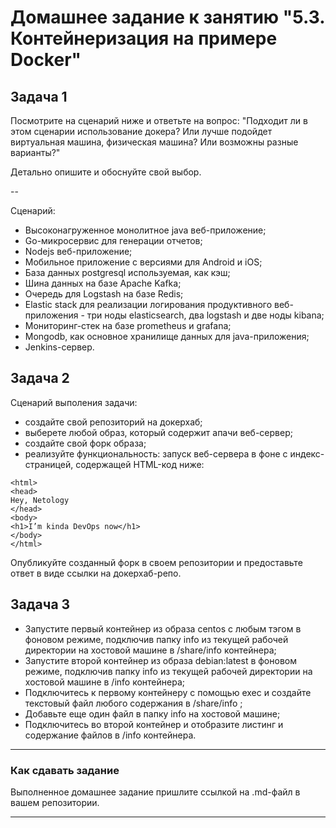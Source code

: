 # Домашнее задание к занятию "5.3. Контейнеризация на примере Docker"

## Задача 1 

Посмотрите на сценарий ниже и ответьте на вопрос:
"Подходит ли в этом сценарии использование докера? Или лучше подойдет виртуальная машина, физическая машина? Или возможны разные варианты?"

Детально опишите и обоснуйте свой выбор.

--

Сценарий:
- Высоконагруженное монолитное java веб-приложение; 
- Go-микросервис для генерации отчетов;
- Nodejs веб-приложение;
- Мобильное приложение c версиями для Android и iOS;
- База данных postgresql используемая, как кэш;
- Шина данных на базе Apache Kafka;
- Очередь для Logstash на базе Redis;
- Elastic stack для реализации логирования продуктивного веб-приложения - три ноды elasticsearch, два logstash и две ноды kibana;
- Мониторинг-стек на базе prometheus и grafana;
- Mongodb, как основное хранилище данных для java-приложения;
- Jenkins-сервер.

## Задача 2 

Сценарий выполения задачи:

- создайте свой репозиторий на докерхаб; 
- выберете любой образ, который содержит апачи веб-сервер;
- создайте свой форк образа;
- реализуйте функциональность: 
запуск веб-сервера в фоне с индекс-страницей, содержащей HTML-код ниже: 
```
<html>
<head>
Hey, Netology
</head>
<body>
<h1>I’m kinda DevOps now</h1>
</body>
</html>
```
Опубликуйте созданный форк в своем репозитории и предоставьте ответ в виде ссылки на докерхаб-репо.

## Задача 3 

- Запустите первый контейнер из образа centos c любым тэгом в фоновом режиме, подключив папку info из текущей рабочей директории на хостовой машине в /share/info контейнера;
- Запустите второй контейнер из образа debian:latest в фоновом режиме, подключив папку info из текущей рабочей директории на хостовой машине в /info контейнера;
- Подключитесь к первому контейнеру с помощью exec и создайте текстовый файл любого содержания в /share/info ;
- Добавьте еще один файл в папку info на хостовой машине;
- Подключитесь во второй контейнер и отобразите листинг и содержание файлов в /info контейнера.

---

### Как cдавать задание

Выполненное домашнее задание пришлите ссылкой на .md-файл в вашем репозитории.

---
